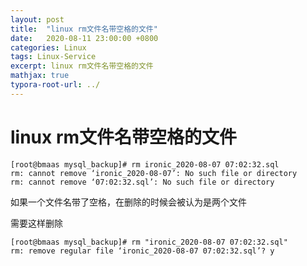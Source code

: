 ```yaml
---
layout: post
title:  "linux rm文件名带空格的文件"
date:   2020-08-11 23:00:00 +0800
categories: Linux
tags: Linux-Service
excerpt: linux rm文件名带空格的文件
mathjax: true
typora-root-url: ../
---
```


# linux rm文件名带空格的文件

```shell
[root@bmaas mysql_backup]# rm ironic_2020-08-07 07:02:32.sql
rm: cannot remove ‘ironic_2020-08-07’: No such file or directory
rm: cannot remove ‘07:02:32.sql’: No such file or directory
```

如果一个文件名带了空格，在删除的时候会被认为是两个文件

需要这样删除

```shell
[root@bmaas mysql_backup]# rm "ironic_2020-08-07 07:02:32.sql"
rm: remove regular file ‘ironic_2020-08-07 07:02:32.sql’? y
```

